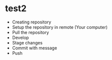 # test2
- Creating repository
- Setup the repository in remote (Your computer)
- Pull the repository
- Develop
- Stage changes
- Commit with message
- Push